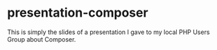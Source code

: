 # presentation-composer

This is simply the slides of a presentation I gave to my local PHP Users Group about Composer.
